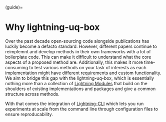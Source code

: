 (guide)=

# Why lightning-uq-box

Over the past decade open-sourcing code alongside publications has luckily become a defacto standard. However, different papers continue to reimplemnt and develop methods in their own frameworks with a lot of boilerplate code. This can make it difficult to understand what the core aspects of a proposed method are. Additionally, this makes it more time-consuming to test various methods on your task of interests as each implementation might have different requirements and custom functionality. We aim to bridge this gap with the lightning-uq-box, which is essentially nothing more than a collection of [Lightning Modules](https://lightning.ai/docs/pytorch/stable/common/lightning_module.html) that build on the shoulders of existing implementations and packages and give a common structure across methods.

With that comes the integration of [Lightning-CLI](https://lightning.ai/docs/pytorch/stable/api/lightning.pytorch.cli.LightningCLI.html) which lets you run experiments at scale from the command line through configuration files to ensure reproducability. 

